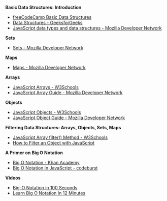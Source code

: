 
**Basic Data Structures: Introduction**
- [freeCodeCamp Basic Data Structures](https://www.freecodecamp.org/learn/javascript-algorithms-and-data-structures/#basic-data-structures)
- [Data Structures - GeeksforGeeks](https://www.geeksforgeeks.org/data-structures/)
- [JavaScript data types and data structures - Mozilla Developer Network](https://developer.mozilla.org/en-US/docs/Web/JavaScript/Guide/Grammar_and_types#data_structures)

**Sets**
- [Sets - Mozilla Developer Network](https://developer.mozilla.org/en-US/docs/Web/JavaScript/Reference/Global_Objects/Set)

**Maps**
- [Maps - Mozilla Developer Network](https://developer.mozilla.org/en-US/docs/Web/JavaScript/Reference/Global_Objects/Map)

**Arrays**
- [JavaScript Arrays - W3Schools](https://www.w3schools.com/js/js_arrays.asp)
- [JavaScript Array Guide - Mozilla Developer Network](https://developer.mozilla.org/en-US/docs/Web/JavaScript/Reference/Global_Objects/Array)

**Objects**
- [JavaScript Objects - W3Schools](https://www.w3schools.com/js/js_objects.asp)
- [JavaScript Object Guide - Mozilla Developer Network](https://developer.mozilla.org/en-US/docs/Web/JavaScript/Guide/Working_with_Objects)

**Filtering Data Structures: Arrays, Objects, Sets, Maps**
- [JavaScript Array filter() Method - W3Schools](https://www.w3schools.com/jsref/jsref_filter.asp)
- [How to Filter an Object with JavaScript](https://masteringjs.io/tutorials/fundamentals/filter-object)

**A Primer on Big O Notation**
- [Big O Notation - Khan Academy](https://www.khanacademy.org/computing/computer-science/algorithms/asymptotic-notation/a/big-o-notation)
- [Big O Notation in JavaScript - codeburst](https://codeburst.io/big-o-notation-in-javascript-36ff67766051)

**Videos**
- [Big-O Notation in 100 Seconds](https://youtu.be/g2o22C3CRfU)
- [Learn Big O Notation In 12 Minutes](https://youtu.be/itn09C2ZB9Y)

